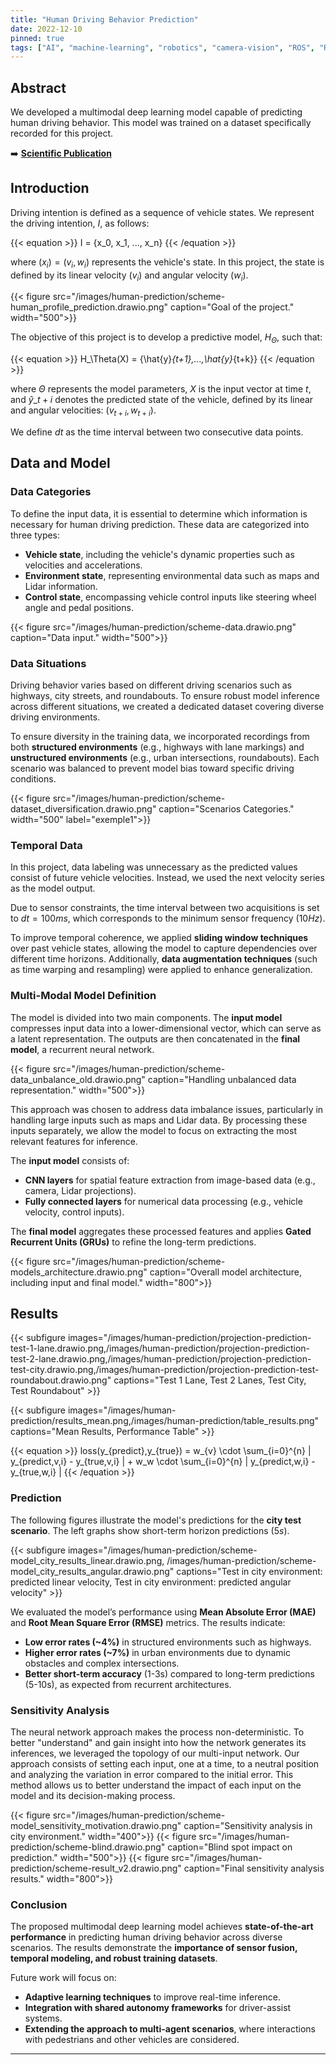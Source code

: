 ```yaml
---
title: "Human Driving Behavior Prediction"
date: 2022-12-10
pinned: true
tags: ["AI", "machine-learning", "robotics", "camera-vision", "ROS", "RNN", "CNN", "deep-learning"]
---
```


## Abstract

We developed a multimodal deep learning model capable of predicting human driving behavior. This model was trained on a dataset specifically recorded for this project.

➡️ **[Scientific Publication](/articles/human-driving-prediction/)**

## Introduction

Driving intention is defined as a sequence of vehicle states. We represent the driving intention, $I$, as follows:

{{< equation >}}
I = \{x_0, x_1, ..., x_n\}
{{< /equation >}}

where $(x_i) = (v_i, w_i)$ represents the vehicle's state. In this project, the state is defined by its linear velocity ($v_i$) and angular velocity ($w_i$).

{{< figure src="/images/human-prediction/scheme-human_profile_prediction.drawio.png" caption="Goal of the project." width="500">}}

The objective of this project is to develop a predictive model, $H_\Theta$, such that:

{{< equation >}}
H_\Theta(X) = \{\hat{y}_{t+1},...,\hat{y}_{t+k}\}
{{< /equation >}}

where $\Theta$ represents the model parameters, $X$ is the input vector at time $t$, and $\hat{y}\_{t+i}$ denotes the predicted state of the vehicle, defined by its linear and angular velocities: $(v_{t+i}, w_{t+i})$.

We define $dt$ as the time interval between two consecutive data points.

## Data and Model  

### Data Categories

To define the input data, it is essential to determine which information is necessary for human driving prediction. These data are categorized into three types:
- **Vehicle state**, including the vehicle's dynamic properties such as velocities and accelerations.
- **Environment state**, representing environmental data such as maps and Lidar information.
- **Control state**, encompassing vehicle control inputs like steering wheel angle and pedal positions.

{{< figure src="/images/human-prediction/scheme-data.drawio.png" caption="Data input." width="500">}}

### Data Situations

Driving behavior varies based on different driving scenarios such as highways, city streets, and roundabouts. To ensure robust model inference across different situations, we created a dedicated dataset covering diverse driving environments.

To ensure diversity in the training data, we incorporated recordings from both **structured environments** (e.g., highways with lane markings) and **unstructured environments** (e.g., urban intersections, roundabouts). Each scenario was balanced to prevent model bias toward specific driving conditions.

{{< figure src="/images/human-prediction/scheme-dataset_diversification.drawio.png" caption="Scenarios Categories." width="500" label="exemple1">}}

### Temporal Data

In this project, data labeling was unnecessary as the predicted values consist of future vehicle velocities. Instead, we used the next velocity series as the model output.

Due to sensor constraints, the time interval between two acquisitions is set to $dt = 100ms$, which corresponds to the minimum sensor frequency ($10 Hz$).

To improve temporal coherence, we applied **sliding window techniques** over past vehicle states, allowing the model to capture dependencies over different time horizons. Additionally, **data augmentation techniques** (such as time warping and resampling) were applied to enhance generalization.

### Multi-Modal Model Definition  

The model is divided into two main components. The **input model** compresses input data into a lower-dimensional vector, which can serve as a latent representation. The outputs are then concatenated in the **final model**, a recurrent neural network.

{{< figure src="/images/human-prediction/scheme-data_unbalance_old.drawio.png" caption="Handling unbalanced data representation." width="500">}}

This approach was chosen to address data imbalance issues, particularly in handling large inputs such as maps and Lidar data. By processing these inputs separately, we allow the model to focus on extracting the most relevant features for inference.

The **input model** consists of:
- **CNN layers** for spatial feature extraction from image-based data (e.g., camera, Lidar projections).
- **Fully connected layers** for numerical data processing (e.g., vehicle velocity, control inputs).

The **final model** aggregates these processed features and applies **Gated Recurrent Units (GRUs)** to refine the long-term predictions.

{{< figure src="/images/human-prediction/scheme-models_architecture.drawio.png" caption="Overall model architecture, including input and final model." width="800">}}

## Results

{{< subfigure images="/images/human-prediction/projection-prediction-test-1-lane.drawio.png,/images/human-prediction/projection-prediction-test-2-lane.drawio.png,/images/human-prediction/projection-prediction-test-city.drawio.png,/images/human-prediction/projection-prediction-test-roundabout.drawio.png" captions="Test 1 Lane, Test 2 Lanes, Test City, Test Roundabout" >}}

{{< subfigure images="/images/human-prediction/results_mean.png,/images/human-prediction/table_results.png" captions="Mean Results, Performance Table" >}}

{{< equation >}}
        loss(y_{predict},y_{true}) = w_{v} \cdot \sum_{i=0}^{n} | y_{predict,v,i} - y_{true,v,i} | + w_w \cdot \sum_{i=0}^{n} | y_{predict,w,i} - y_{true,w,i} |
{{< /equation >}}

### Prediction  

The following figures illustrate the model's predictions for the **city test scenario**. The left graphs show short-term horizon predictions ($5s$).

{{< subfigure images="/images/human-prediction/scheme-model_city_results_linear.drawio.png, /images/human-prediction/scheme-model_city_results_angular.drawio.png" captions="Test in city environment: predicted linear velocity, Test in city environment: predicted angular velocity" >}}

We evaluated the model’s performance using **Mean Absolute Error (MAE)** and **Root Mean Square Error (RMSE)** metrics. The results indicate:
- **Low error rates (~4%)** in structured environments such as highways.
- **Higher error rates (~7%)** in urban environments due to dynamic obstacles and complex intersections.
- **Better short-term accuracy** (1-3s) compared to long-term predictions (5-10s), as expected from recurrent architectures.

### Sensitivity Analysis

The neural network approach makes the process non-deterministic. To better "understand" and gain insight into how the network generates its inferences, we leveraged the topology of our multi-input network. Our approach consists of setting each input, one at a time, to a neutral position and analyzing the variation in error compared to the initial error. This method allows us to better understand the impact of each input on the model and its decision-making process.

{{< figure src="/images/human-prediction/scheme-model_sensitivity_motivation.drawio.png" caption="Sensitivity analysis in city environment." width="400">}}
{{< figure src="/images/human-prediction/scheme-blind.drawio.png" caption="Blind spot impact on prediction." width="500">}}
{{< figure src="/images/human-prediction/scheme-result_v2.drawio.png" caption="Final sensitivity analysis results." width="800">}}

### Conclusion  

The proposed multimodal deep learning model achieves **state-of-the-art performance** in predicting human driving behavior across diverse scenarios. The results demonstrate the **importance of sensor fusion, temporal modeling, and robust training datasets**.

Future work will focus on:
- **Adaptive learning techniques** to improve real-time inference.
- **Integration with shared autonomy frameworks** for driver-assist systems.
- **Extending the approach to multi-agent scenarios**, where interactions with pedestrians and other vehicles are considered.

---

